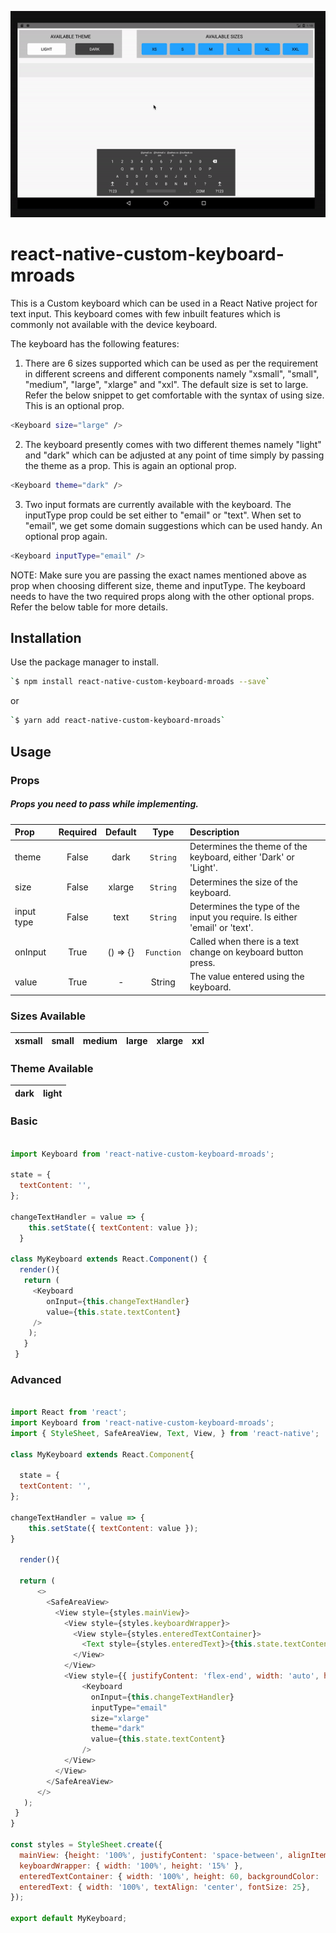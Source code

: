 ![](keyboardNewGif.gif)
# react-native-custom-keyboard-mroads


This is a Custom keyboard which can be used in a React Native project for text input. This keyboard comes with few inbuilt features which is commonly not available with the device keyboard.

The keyboard has the following features:

1. There are 6 sizes supported which can be used as per the requirement in different screens and different components namely "xsmall", "small", "medium", "large", "xlarge" and "xxl". The default size is set to large. Refer the below snippet to get comfortable with the syntax of using size. This is an optional prop.

```bash
<Keyboard size="large" />
```

2. The keyboard presently comes with two different themes namely "light" and "dark" which can be adjusted at any point of time simply by passing the theme as a prop. This is again an optional prop.

```bash
<Keyboard theme="dark" />
```

3. Two input formats are currently available with the keyboard. The inputType prop could be set either to "email" or "text". When set to "email", we get some domain suggestions which can be used handy. An optional prop again. 

```bash
<Keyboard inputType="email" />
```

NOTE: Make sure you are passing the exact names mentioned above as prop when choosing different size, theme and inputType. The keyboard needs to have the two required props along with the other optional props. Refer the below table for more details.

## Installation

Use the package manager to install.

```bash
`$ npm install react-native-custom-keyboard-mroads --save`
```
 or

```bash
`$ yarn add react-native-custom-keyboard-mroads`
```

## Usage

### Props   
##### Props you need to pass while implementing.

| Prop           | Required|     Default     |   Type   | Description                                                                                                 |
| :---------------- | :-------------: | :-------------: | :------: | :---------------------------------------------------------------------------------------------------------- |
| theme     |      False      |     dark      |  `String`  | Determines the theme of the keyboard, either 'Dark' or  'Light'.|
| size           |      False       |      xlarge      |  `String`  | Determines the size of the keyboard. |
| input type    |    False      |       text        | `String` | Determines the type of the input you require. Is either 'email' or 'text'.                                                                              |
| onInput         |     True       |      () => {}         | `Function` | Called when there is a text change on keyboard button press. | 
| value        |      True       |      -      | String | The value entered using the keyboard. | 

### Sizes Available
| xsmall         |     small    |   medium   | large                                                                                                |     xlarge    |     xxl    |
| :------------- | :-------------: | :------: | :---------------------------------------------------------------------------------------------------------- |:------------- |:------------- |
### Theme Available
| dark        |     light   |  
| :------------- | :-------------: | 


### Basic
```javascript

import Keyboard from 'react-native-custom-keyboard-mroads';

state = {
  textContent: '',
};

changeTextHandler = value => {
    this.setState({ textContent: value });
  }

class MyKeyboard extends React.Component() {
  render(){
   return (
     <Keyboard
        onInput={this.changeTextHandler}
        value={this.state.textContent}
     />
    );
   }
 }
```

### Advanced
```javascript

import React from 'react';
import Keyboard from 'react-native-custom-keyboard-mroads';
import { StyleSheet, SafeAreaView, Text, View, } from 'react-native';

class MyKeyboard extends React.Component{

  state = {
  textContent: '',
};

changeTextHandler = value => {
    this.setState({ textContent: value });
}

  render(){

  return (
      <>
        <SafeAreaView>
          <View style={styles.mainView}>
            <View style={styles.keyboardWrapper}>
              <View style={styles.enteredTextContainer}>
                <Text style={styles.enteredText}>{this.state.textContent}</Text>
              </View>
            </View>
            <View style={{ justifyContent: 'flex-end', width: 'auto', height: '65%' }}>
                <Keyboard
                  onInput={this.changeTextHandler}
                  inputType="email"
                  size="xlarge"
                  theme="dark"
                  value={this.state.textContent}
                />
            </View>
          </View>
        </SafeAreaView>
      </>
   );
 }
}

const styles = StyleSheet.create({
  mainView: {height: '100%', justifyContent: 'space-between', alignItems: 'center', padding: 7 },
  keyboardWrapper: { width: '100%', height: '15%' },
  enteredTextContainer: { width: '100%', height: 60, backgroundColor: '#EEEEEE', justifyContent: 'center', alignItems: 'center'}, 
  enteredText: { width: '100%', textAlign: 'center', fontSize: 25},
});

export default MyKeyboard;